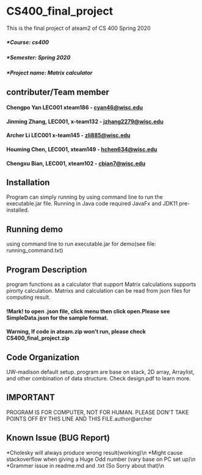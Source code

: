 # CS400_final_project
This is the final project of ateam2 of CS 400 Spring 2020

##### *Course: cs400

##### *Semester: Spring 2020

##### *Project name: Matrix calculator

## contributer/Team member
#### Chengpo Yan LEC001 xteam186 - cyan46@wisc.edu
#### Jinming Zhang, LEC001, x-team132 - jzhang2279@wisc.edu
#### Archer Li LEC001 x-team145 - zli885@wisc.edu
#### Houming Chen, LEC001, xteam149 - hchen634@wisc.edu
#### Chengxu Bian, LEC001, xteam102 - cbian7@wisc.edu


## Installation
Program can simply running by using command line to run the executable.jar file.
Running in Java code required JavaFx and JDK11 pre-installed.

## Running demo
using command line to run executable.jar for demo(see file: running_command.txt)

## Program Description
program functions as a calculator that support Matrix calculations supports pirorty calculation.
Matrixs and calculation can be read from json files for computing result.

#### !Mark! to open .json file, click menu then click open.Please see SimpleData.json for the sample format.

#### Warning, If code in ateam.zip won't run, please check CS400_final_project.zip

## Code Organization
UW-madison default setup.
program are base on stack, 2D array, Arraylist, and other combination of data structure. 
Check design.pdf to learn more.

## IMPORTANT
PROGRAM IS FOR COMPUTER, NOT FOR HUMAN. PLEASE DON'T TAKE POINTS OFF BY THIS LINE AND THIS FILE.author@archer

## Known Issue (BUG Report)
*Cholesky will always produce wrong result(working)\n
*Might cause stackoverflow when giving a Huge Odd number (vary base on PC set up)\n
*Grammer issue in readme.md and .txt (So Sorry about that)\n
